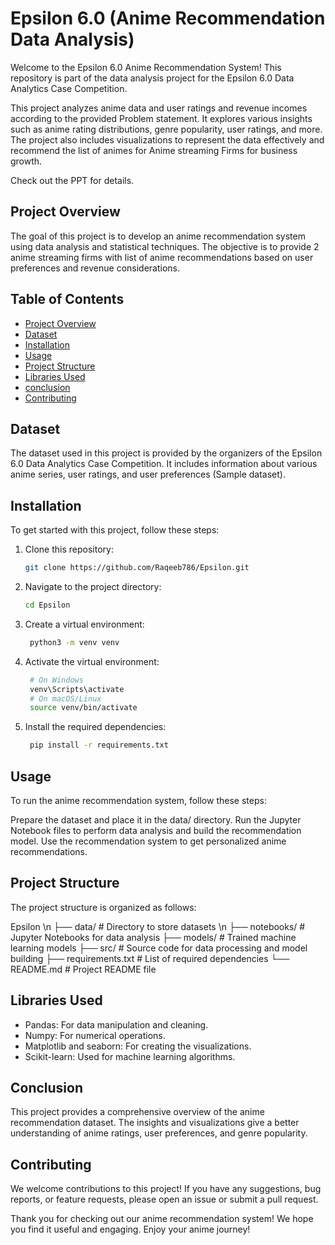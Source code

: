 # Epsilon 6.0 (Anime Recommendation Data Analysis)

Welcome to the Epsilon 6.0 Anime Recommendation System! This repository is part of the data analysis project for the Epsilon 6.0 Data Analytics Case Competition.

This project analyzes anime data and user ratings and revenue incomes according to the provided Problem statement. It explores various insights such as anime rating distributions, genre popularity, user ratings, and more. The project also includes visualizations to represent the data effectively and recommend the list of animes for Anime streaming Firms for business growth.

Check out the PPT for details.

## Project Overview
The goal of this project is to develop an anime recommendation system using data analysis and statistical techniques. The objective is to provide 2 anime streaming firms with list of anime recommendations based on user preferences and revenue considerations.

## Table of Contents
- [Project Overview](#project-overview)
- [Dataset](#dataset)
- [Installation](#installation)
- [Usage](#usage)
- [Project Structure](#project-structure)
- [Libraries Used](#Libraries-Used)
- [conclusion](#Conclusion)
- [Contributing](#contributing)

## Dataset
The dataset used in this project is provided by the organizers of the Epsilon 6.0 Data Analytics Case Competition. It includes information about various anime series, user ratings, and user preferences (Sample dataset).

## Installation
To get started with this project, follow these steps:

1. Clone this repository:
   ```bash
   git clone https://github.com/Raqeeb786/Epsilon.git
2. Navigate to the project directory:
    ```bash
    cd Epsilon
3. Create a virtual environment:
   ```bash
    python3 -m venv venv
4. Activate the virtual environment:
   ```bash
    # On Windows
    venv\Scripts\activate
    # On macOS/Linux
    source venv/bin/activate
5. Install the required dependencies:
   ```bash
    pip install -r requirements.txt

## Usage
To run the anime recommendation system, follow these steps:

Prepare the dataset and place it in the data/ directory.
Run the Jupyter Notebook files to perform data analysis and build the recommendation model.
Use the recommendation system to get personalized anime recommendations.

## Project Structure
The project structure is organized as follows:

Epsilon \n
├── data/                   # Directory to store datasets \n
├── notebooks/              # Jupyter Notebooks for data analysis
├── models/                 # Trained machine learning models
├── src/                    # Source code for data processing and model building
├── requirements.txt        # List of required dependencies
└── README.md               # Project README file

## Libraries Used
- Pandas: For data manipulation and cleaning.
- Numpy: For numerical operations.
- Matplotlib and seaborn: For creating the visualizations.
- Scikit-learn: Used for machine learning algorithms.

## Conclusion
This project provides a comprehensive overview of the anime recommendation dataset. The insights and visualizations give a better understanding of anime ratings, user preferences, and genre popularity.


## Contributing
We welcome contributions to this project! If you have any suggestions, bug reports, or feature requests, please open an issue or submit a pull request.

Thank you for checking out our anime recommendation system! We hope you find it useful and engaging. Enjoy your anime journey!
